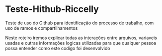 # Teste-Hithub-Riccelly
Teste de uso do Github para identificação do processo de trabalho, com uso de ramos e compartilhamentos

Neste roteiro iremos explicar todas as interações entre arquivos, variaveis usadas e outras informações logicas utilizadas para que qualquer pessoa possa entender como este codigo foi desenvolvido

